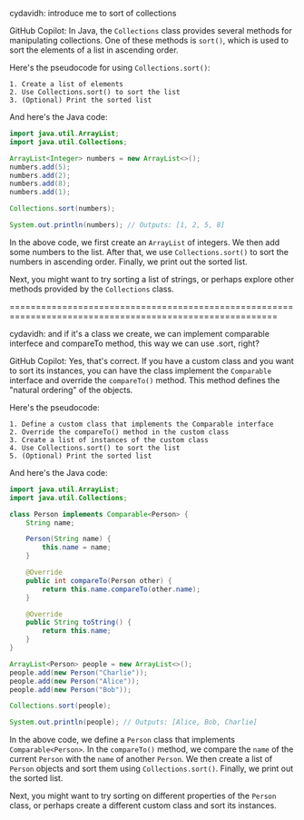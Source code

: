 cydavidh: introduce me to sort of collections

GitHub Copilot: In Java, the `Collections` class provides several methods for manipulating collections. One of these methods is `sort()`, which is used to sort the elements of a list in ascending order.

Here's the pseudocode for using `Collections.sort()`:

```
1. Create a list of elements
2. Use Collections.sort() to sort the list
3. (Optional) Print the sorted list
```

And here's the Java code:

```java
import java.util.ArrayList;
import java.util.Collections;

ArrayList<Integer> numbers = new ArrayList<>();
numbers.add(5);
numbers.add(2);
numbers.add(8);
numbers.add(1);

Collections.sort(numbers);

System.out.println(numbers); // Outputs: [1, 2, 5, 8]
```

In the above code, we first create an `ArrayList` of integers. We then add some numbers to the list. After that, we use `Collections.sort()` to sort the numbers in ascending order. Finally, we print out the sorted list.

Next, you might want to try sorting a list of strings, or perhaps explore other methods provided by the `Collections` class.

=========================================================================================================

cydavidh: and if it's a class we create, we can implement comparable interfece and compareTo method, this way we can use .sort, right?

GitHub Copilot: Yes, that's correct. If you have a custom class and you want to sort its instances, you can have the class implement the `Comparable` interface and override the `compareTo()` method. This method defines the "natural ordering" of the objects.

Here's the pseudocode:

```
1. Define a custom class that implements the Comparable interface
2. Override the compareTo() method in the custom class
3. Create a list of instances of the custom class
4. Use Collections.sort() to sort the list
5. (Optional) Print the sorted list
```

And here's the Java code:

```java
import java.util.ArrayList;
import java.util.Collections;

class Person implements Comparable<Person> {
    String name;

    Person(String name) {
        this.name = name;
    }

    @Override
    public int compareTo(Person other) {
        return this.name.compareTo(other.name);
    }

    @Override
    public String toString() {
        return this.name;
    }
}

ArrayList<Person> people = new ArrayList<>();
people.add(new Person("Charlie"));
people.add(new Person("Alice"));
people.add(new Person("Bob"));

Collections.sort(people);

System.out.println(people); // Outputs: [Alice, Bob, Charlie]
```

In the above code, we define a `Person` class that implements `Comparable<Person>`. In the `compareTo()` method, we compare the `name` of the current `Person` with the `name` of another `Person`. We then create a list of `Person` objects and sort them using `Collections.sort()`. Finally, we print out the sorted list.

Next, you might want to try sorting on different properties of the `Person` class, or perhaps create a different custom class and sort its instances.